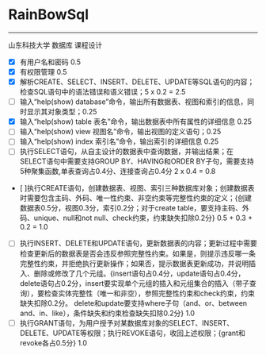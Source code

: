 # RainBowSql

-----

山东科技大学
数据库 课程设计

* [x] 有用户名和密码 0.5
* [x] 有权限管理 0.5
* [x] 解析CREATE、SELECT、INSERT、DELETE、UPDATE等SQL语句的内容；检查SQL语句中的语法错误和语义错误；5 x 0.2 = 2.5
* [ ] 输入“help(show) database”命令，输出所有数据表、视图和索引的信息，同时显示其对象类型；0.25
* [x] 输入“help(show) table 表名”命令，输出数据表中所有属性的详细信息 0.25
* [ ] 输入“help(show) view 视图名”命令，输出视图的定义语句；0.25
* [ ] 输入“help(show) index 索引名”命令，输出索引的详细信息 0.25
* [ ] 执行SELECT语句，从自主设计的数据表中查询数据，并输出结果；在SELECT语句中需要支持GROUP BY、HAVING和ORDER BY子句，需要支持5种聚集函数,单表查询占0.4分、连接查询占0.4分 2 x 0.4 = 0.8
* [ ]执行CREATE语句，创建数据表、视图、索引三种数据库对象；创建数据表时需要包含主码、外码、唯一性约束、非空约束等完整性约束的定义；{创建数据表0.5分，视图0.3分，索引0.2分；对于create table，要支持主码、外码、unique、null和not null、check约束，约束缺失扣除0.2分} 0.5 + 0.3 + 0.2 = 1.0
* [ ] 执行INSERT、DELETE和UPDATE语句，更新数据表的内容；更新过程中需要检查更新后的数据表是否会违反参照完整性约束。如果是，则提示违反哪一条完整性约束，并拒绝执行更新操作；如果否，提示数据表更新成功，并说明插入、删除或修改了几个元组。{insert语句占0.4分，update语句占0.4分，delete语句占0.2分，insert要实现单个元组的插入和元组集合的插入（带子查询），要检查实体完整性（唯一和非空），参照完整性约束和check约束，约束缺失扣除0.2分。 delete和update要支持where子句（and、or、between and、in、like），条件缺失和约束检查缺失扣除0.2分}  1.0
* [ ] 执行GRANT语句，为用户授予对某数据库对象的SELECT、INSERT、DELETE、UPDATE等权限；执行REVOKE语句，收回上述权限；{grant和revoke各占0.5分} 1.0